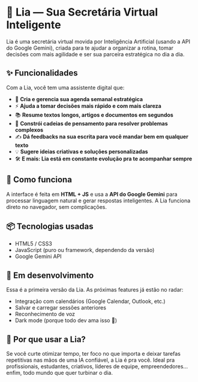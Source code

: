 # 🤖 Lia — Sua Secretária Virtual Inteligente

Lia é uma secretária virtual movida por Inteligência Artificial (usando a API do Google Gemini), criada para te ajudar a organizar a rotina, tomar decisões com mais agilidade e ser sua parceira estratégica no dia a dia.

## ✨ Funcionalidades

Com a Lia, você tem uma assistente digital que:

- 📆 **Cria e gerencia sua agenda semanal estratégica**
- ⚡ **Ajuda a tomar decisões mais rápido e com mais clareza**
- 📚 **Resume textos longos, artigos e documentos em segundos**
- 🧠 **Constrói cadeias de pensamento para resolver problemas complexos**
- ✍️ **Dá feedbacks na sua escrita para você mandar bem em qualquer texto**
- 💡 **Sugere ideias criativas e soluções personalizadas**
- 🛠️ **E mais: Lia está em constante evolução pra te acompanhar sempre**

## 🚀 Como funciona

A interface é feita em **HTML + JS** e usa a **API do Google Gemini** para processar linguagem natural e gerar respostas inteligentes. A Lia funciona direto no navegador, sem complicações.

## 📦 Tecnologias usadas

- HTML5 / CSS3
- JavaScript (puro ou framework, dependendo da versão)
- Google Gemini API

## 🧪 Em desenvolvimento

Essa é a primeira versão da Lia. As próximas features já estão no radar:

- Integração com calendários (Google Calendar, Outlook, etc.)
- Salvar e carregar sessões anteriores
- Reconhecimento de voz
- Dark mode (porque todo dev ama isso 🖤)

## 🧠 Por que usar a Lia?

Se você curte otimizar tempo, ter foco no que importa e deixar tarefas repetitivas nas mãos de uma IA confiável, a Lia é pra você. Ideal pra profissionais, estudantes, criativos, líderes de equipe, empreendedores... enfim, todo mundo que quer turbinar o dia.
